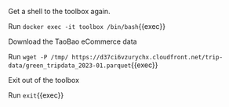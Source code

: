 
Get a shell to the toolbox again.

Run `docker exec -it toolbox /bin/bash`{{exec}}

Download the TaoBao eCommerce data 

Run `wget -P /tmp/ https://d37ci6vzurychx.cloudfront.net/trip-data/green_tripdata_2023-01.parquet`{{exec}}

Exit out of the toolbox

Run `exit`{{exec}}
